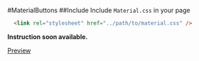 #MaterialButtons
##Include
Include `Material.css` in your page

```html
  <link rel="stylesheet" href="../path/to/material.css" />
```

**Instruction soon available.**

[Preview](rawnly.github.com/MaterialButtons/)
